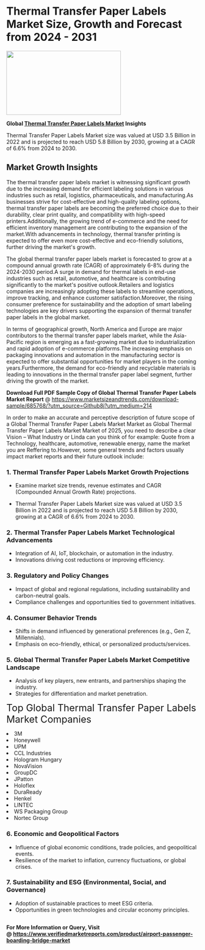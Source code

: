 <H1>Thermal Transfer Paper Labels Market Size, Growth and Forecast from 2024 - 2031</H1><img class="aligncenter size-medium wp-image-584254" src="https://thirdeyenews.in/wp-content/uploads/2024/09/Global-Market-Research-300x168.jpeg" alt="" width="300" height="168" /><p><strong>Global&nbsp;<a href="https://www.marketsizeandtrends.com/download-sample/685768/?utm_source=Github8j?utm_medium=214">Thermal Transfer Paper Labels Market</a> Insights</strong></p><p>Thermal Transfer Paper Labels Market size was valued at USD 3.5 Billion in 2022 and is projected to reach USD 5.8 Billion by 2030, growing at a CAGR of 6.6% from 2024 to 2030.</p><p><h2>Market Growth Insights</h2> <p>The thermal transfer paper labels market is witnessing significant growth due to the increasing demand for efficient labeling solutions in various industries such as retail, logistics, pharmaceuticals, and manufacturing.As businesses strive for cost-effective and high-quality labeling options, thermal transfer paper labels are becoming the preferred choice due to their durability, clear print quality, and compatibility with high-speed printers.Additionally, the growing trend of e-commerce and the need for efficient inventory management are contributing to the expansion of the market.With advancements in technology, thermal transfer printing is expected to offer even more cost-effective and eco-friendly solutions, further driving the market's growth.</p> <p>The global thermal transfer paper labels market is forecasted to grow at a compound annual growth rate (CAGR) of approximately 6-8% during the 2024-2030 period.A surge in demand for thermal labels in end-use industries such as retail, automotive, and healthcare is contributing significantly to the market's positive outlook.Retailers and logistics companies are increasingly adopting these labels to streamline operations, improve tracking, and enhance customer satisfaction.Moreover, the rising consumer preference for sustainability and the adoption of smart labeling technologies are key drivers supporting the expansion of thermal transfer paper labels in the global market.</p> <p>In terms of geographical growth, North America and Europe are major contributors to the thermal transfer paper labels market, while the Asia-Pacific region is emerging as a fast-growing market due to industrialization and rapid adoption of e-commerce platforms.The increasing emphasis on packaging innovations and automation in the manufacturing sector is expected to offer substantial opportunities for market players in the coming years.Furthermore, the demand for eco-friendly and recyclable materials is leading to innovations in the thermal transfer paper label segment, further driving the growth of the market.</p> <p><span class=""><strong>Download Full PDF Sample Copy of Global Thermal Transfer Paper Labels Market Report</strong> @ <a href="https://www.marketsizeandtrends.com/download-sample/685768/?utm_source=Github8j?utm_medium=214" target="_blank">https://www.marketsizeandtrends.com/download-sample/685768/?utm_source=Github8j?utm_medium=214</a></span></p><p>In order to make an accurate and perceptive description of future scope of a Global&nbsp;Thermal Transfer Paper Labels Market Market as Global&nbsp;Thermal Transfer Paper Labels Market Market of 2025, you need to describe a clear Vision &ndash; What Industry or Linda can you think of for example: Quote from a Technology, healthcare, automotive, renewable energy, name the market you are Reffering to.However, some general trends and factors usually impact market reports and their future outlook include:</p><h3>1.&nbsp;<strong>Thermal Transfer Paper Labels Market Growth Projections</strong></h3><ul><li>Examine market size trends, revenue estimates and CAGR (Compounded Annual Growth Rate) projections.</li><li><p>Thermal Transfer Paper Labels Market size was valued at USD 3.5 Billion in 2022 and is projected to reach USD 5.8 Billion by 2030, growing at a CAGR of 6.6% from 2024 to 2030.</p></li></ul><h3>2.&nbsp;<strong>Thermal Transfer Paper Labels Market Technological Advancements</strong></h3><ul><li>Integration of AI, IoT, blockchain, or automation in the industry.</li><li>Innovations driving cost reductions or improving efficiency.</li></ul><h3>3.&nbsp;<strong>Regulatory and Policy Changes</strong></h3><ul><li>Impact of global and regional regulations, including sustainability and carbon-neutral goals.</li><li>Compliance challenges and opportunities tied to government initiatives.</li></ul><h3>4.&nbsp;<strong>Consumer Behavior Trends</strong></h3><ul><li>Shifts in demand influenced by generational preferences (e.g., Gen Z, Millennials).</li><li>Emphasis on eco-friendly, ethical, or personalized products/services.</li></ul><h3>5.&nbsp;<strong>Global Thermal Transfer Paper Labels Market Competitive Landscape</strong></h3><ul><li>Analysis of key players, new entrants, and partnerships shaping the industry.</li><li>Strategies for differentiation and market penetration.</li></ul><p data-pm-slice="1 1 []"><span style="color: inherit; font-family: inherit; font-size: 25px;">Top Global Thermal Transfer Paper Labels Market Companies</span></p><div class="" data-test-id=""><p><li>3M</li><li> Honeywell</li><li> UPM</li><li> CCL Industries</li><li> Hologram Hungary</li><li> NovaVision</li><li> GroupDC</li><li> JPatton</li><li> Holoflex</li><li> DuraReady</li><li> Henkel</li><li> LINTEC</li><li> WS Packaging Group</li><li> Nortec Group</li></p></div><h3>6.&nbsp;<strong>Economic and Geopolitical Factors</strong></h3><ul><li>Influence of global economic conditions, trade policies, and geopolitical events.</li><li>Resilience of the market to inflation, currency fluctuations, or global crises.</li></ul><h3>7.&nbsp;<strong>Sustainability and ESG (Environmental, Social, and Governance)</strong></h3><ul><li>Adoption of sustainable practices to meet ESG criteria.</li><li>Opportunities in green technologies and circular economy principles.</li></ul><h2><strong style="font-size: 14px;">For More Information or Query, Visit @&nbsp;</strong><a style="background-color: #ffffff; font-size: 14px;" href="https://www.marketsizeandtrends.com/report/thermal-transfer-paper-labels-market/" target="_blank">https://www.verifiedmarketreports.com/product/airport-passenger-boarding-bridge-market</a></h2>